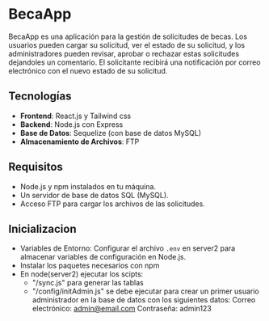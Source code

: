 # BecaApp

BecaApp es una aplicación para la gestión de solicitudes de becas. Los usuarios pueden cargar su solicitud, ver el estado de su solicitud, y los administradores pueden revisar, aprobar o rechazar estas solicitudes dejandoles un comentario. El solicitante recibirá una notificación por correo electrónico con el nuevo estado de su solicitud.

## Tecnologías

- **Frontend**: React.js y Tailwind css
- **Backend**: Node.js con Express
- **Base de Datos**: Sequelize (con base de datos MySQL)
- **Almacenamiento de Archivos**: FTP

## Requisitos

- Node.js y npm instalados en tu máquina.
- Un servidor de base de datos SQL (MySQL).
- Acceso FTP para cargar los archivos de las solicitudes.

## Inicializacion

- Variables de Entorno: Configurar el archivo `.env` en server2 para almacenar variables de configuración en Node.js.
- Instalar los paquetes necesarios con npm
- En node(server2) ejecutar los scipts:
  - "/sync.js" para generar las tablas
  - "/config/initAdmin.js" se debe ejecutar para crear un primer usuario administrador en la base de datos con los siguientes datos:
    Correo electrónico: admin@email.com
    Contraseña: admin123
